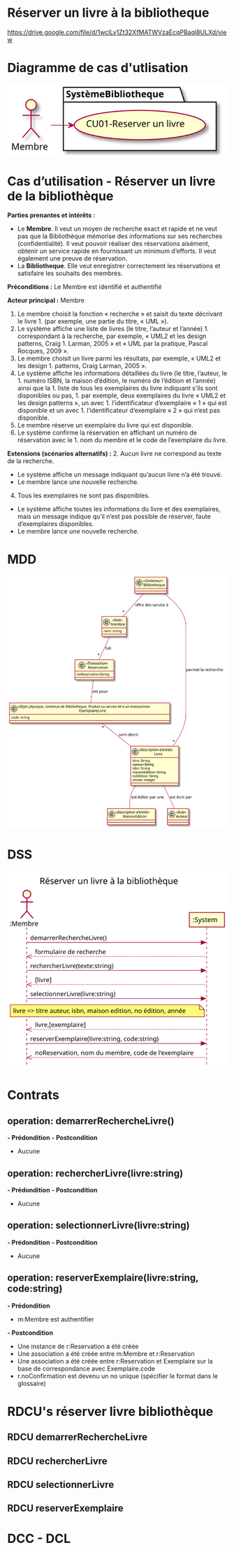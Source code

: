 # Réserver un livre à la bibliotheque
https://drive.google.com/file/d/1wclLv1Zt32XfMATWVzaEcqPBaql8ULXd/view
# Diagramme de cas d'utlisation
![](Reserver-livre-bibliotheque/DCU.svg)

# Cas d’utilisation - Réserver un livre de la bibliothèque
**Parties prenantes et intérêts :** 
 - Le **Membre**. Il veut un moyen de recherche exact et rapide et ne veut pas que la Bibliothèque mémorise des informations sur ses recherches (confidentialité). Il veut pouvoir réaliser des réservations aisément, obtenir un service rapide en fournissant un minimum d’efforts. Il veut également une preuve de réservation.
 - La **Bibliotheque**. Elle veut enregistrer correctement les réservations et satisfaire les souhaits des membres. 

**Préconditions :** Le Membre est identifié et authentifié

**Acteur principal :** Membre
1. Le membre choisit la fonction « recherche » et saisit du texte décrivant le livre 1. (par exemple, une partie du titre, « UML »).
1. Le système affiche une liste de livres (le titre, l’auteur et l’année) 1. correspondant à la recherche, par exemple, « UML2 et les design patterns, Craig 1. Larman, 2005 » et « UML par la pratique, Pascal Rocques, 2009 ».
1. Le membre choisit un livre parmi les résultats, par exemple, « UML2 et les design 1. patterns, Craig Larman, 2005 ».
1. Le système affiche les informations détaillées du livre (le titre, l’auteur, le 1. numéro ISBN, la maison d’édition, le numéro de l’édition et l’année) ainsi que la 1. liste de tous les exemplaires du livre indiquant s’ils sont disponibles ou pas, 1. par exemple, deux exemplaires du livre « UML2 et les design patterns », un avec 1. l’identificateur d’exemplaire « 1 » qui est disponible et un avec 1. l’identificateur d’exemplaire « 2 » qui n’est pas disponible.
1. Le membre réserve un exemplaire du livre qui est disponible.
1. Le système confirme la réservation en affichant un numéro de réservation avec le 1. nom du membre et le code de l’exemplaire du livre.

**Extensions (scénarios alternatifs) :**
2. Aucun livre ne correspond au texte de la recherche. 
- Le système affiche un message indiquant qu’aucun livre n’a été trouvé.
- Le membre lance une nouvelle recherche.
4. Tous les exemplaires ne sont pas disponibles. 
- Le système affiche toutes les informations du livre et des exemplaires, mais un message indique qu’il n’est pas possible de réserver, faute d’exemplaires disponibles.
- Le membre lance une nouvelle recherche.


# MDD

![](Reserver-livre-bibliotheque/MDD.svg)

# DSS
![](Reserver-livre-bibliotheque/DSS.svg)

# Contrats

## operation: demarrerRechercheLivre()
**- Prédondition**
**- Postcondition**
  - Aucune

## operation: rechercherLivre(livre:string)
**- Prédondition**
**- Postcondition**
 - Aucune


## operation: selectionnerLivre(livre:string)
**- Prédondition**
**- Postcondition**
 - Aucune


## operation: reserverExemplaire(livre:string, code:string)
**- Prédondition**
  - m:Membre est authentifier


**- Postcondition**
  - Une instance de r:Reservation a été créée
  - Une association a été créée entre m:Membre et r:Reservation
  - Une association a été créée entre r:Reservation et Exemplaire sur la base de correspondance avec Exemplaire.code
  - r.noConfirmation est devenu un no unique (spécifier le format dans le glossaire)


# RDCU's réserver livre bibliothèque

## RDCU demarrerRechercheLivre

## RDCU rechercherLivre


## RDCU selectionnerLivre


## RDCU reserverExemplaire


# DCC - DCL


